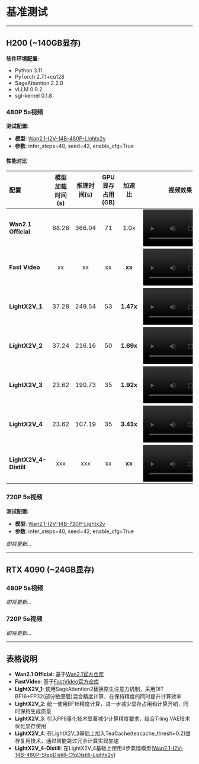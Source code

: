 # 基准测试

---

## H200 (~140GB显存)

**软件环境配置:**
- Python 3.11
- PyTorch 2.7.1+cu128
- SageAttention 2.2.0
- vLLM 0.9.2
- sgl-kernel 0.1.8

### 480P 5s视频

**测试配置:**
- **模型**: [Wan2.1-I2V-14B-480P-Lightx2v](https://huggingface.co/lightx2v/Wan2.1-I2V-14B-480P-Lightx2v)
- **参数**: infer_steps=40, seed=42, enable_cfg=True

#### 性能对比

| 配置 | 模型加载时间(s) | 推理时间(s) | GPU显存占用(GB) | 加速比 | 视频效果 |
|:-----|:---------------:|:----------:|:---------------:|:------:|:--------:|
| **Wan2.1 Official** | 68.26 | 366.04 | 71 | 1.0x | <video src="https://github.com/user-attachments/assets/24fb112e-c868-4484-b7f0-d9542979c2c3" width="200px"></video> |
| **Fast Video** | xx | xx | xx | **xx** | <video src="" width="200px"></video> |
| **LightX2V_1** | 37.28 | 249.54 | 53 | **1.47x** | <video src="https://github.com/user-attachments/assets/7bffe48f-e433-430b-91dc-ac745908ba3a" width="200px"></video> |
| **LightX2V_2** | 37.24 | 216.16 | 50 | **1.69x** | <video src="https://github.com/user-attachments/assets/0a24ca47-c466-433e-8a53-96f259d19841" width="200px"></video> |
| **LightX2V_3** | 23.62 | 190.73 | 35 | **1.92x** | <video src="https://github.com/user-attachments/assets/970c73d3-1d60-444e-b64d-9bf8af9b19f1" width="200px"></video> |
| **LightX2V_4** | 23.62 | 107.19 | 35 | **3.41x** | <video src="https://github.com/user-attachments/assets/49cd2760-4be2-432c-bf4e-01af9a1303dd" width="200px"></video> |
| **LightX2V_4-Distill** | xxx| xxx | xx | **xx** | <video src="" width="200px"></video> |

### 720P 5s视频

**测试配置:**
- **模型**: [Wan2.1-I2V-14B-720P-Lightx2v](https://huggingface.co/lightx2v/Wan2.1-I2V-14B-720P-Lightx2v)
- **参数**: infer_steps=40, seed=42, enable_cfg=True

*即将更新...*

---

## RTX 4090 (~24GB显存)

### 480P 5s视频

*即将更新...*

### 720P 5s视频

*即将更新...*

---

## 表格说明

- **Wan2.1 Official**: 基于[Wan2.1官方仓库](https://github.com/Wan-Video/Wan2.1)
- **FastVideo**: 基于[FastVideo官方仓库](https://github.com/hao-ai-lab/FastVideo)
- **LightX2V_1**: 使用SageAttention2替换原生注意力机制，采用DIT BF16+FP32(部分敏感层)混合精度计算，在保持精度的同时提升计算效率
- **LightX2V_2**: 统一使用BF16精度计算，进一步减少显存占用和计算开销，同时保持生成质量
- **LightX2V_3**: 引入FP8量化技术显著减少计算精度要求，结合Tiling VAE技术优化显存使用
- **LightX2V_4**: 在LightX2V_3基础上加入TeaCache(teacache_thresh=0.2)缓存复用技术，通过智能跳过冗余计算实现加速
- **LightX2V_4-Distill**: 在LightX2V_4基础上使用4步蒸馏模型([Wan2.1-I2V-14B-480P-StepDistill-CfgDistill-Lightx2v](https://huggingface.co/lightx2v/Wan2.1-I2V-14B-480P-StepDistill-CfgDistill-Lightx2v))
